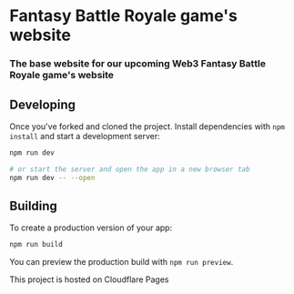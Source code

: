 # Fantasy Battle Royale game's website
### The base website for our upcoming Web3 Fantasy Battle Royale game's website

## Developing

Once you've forked and cloned the project. Install dependencies with `npm install` and start a development server:

```bash
npm run dev

# or start the server and open the app in a new browser tab
npm run dev -- --open
```

## Building

To create a production version of your app:

```bash
npm run build
```

You can preview the production build with `npm run preview`.

This project is hosted on Cloudflare Pages
